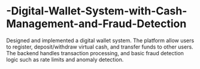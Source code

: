 # -Digital-Wallet-System-with-Cash-Management-and-Fraud-Detection
Designed and implemented a digital wallet system. The platform allow users to register,  deposit/withdraw virtual cash, and transfer funds to other users. The backend handles  transaction processing, and basic fraud detection logic such as rate  limits and anomaly detection.
